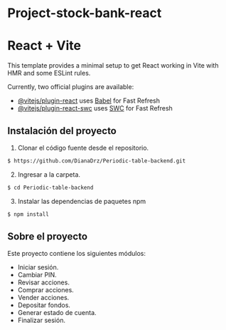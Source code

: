 # Project-stock-bank-react
# React + Vite

This template provides a minimal setup to get React working in Vite with HMR and some ESLint rules.

Currently, two official plugins are available:

- [@vitejs/plugin-react](https://github.com/vitejs/vite-plugin-react/blob/main/packages/plugin-react/README.md) uses [Babel](https://babeljs.io/) for Fast Refresh
- [@vitejs/plugin-react-swc](https://github.com/vitejs/vite-plugin-react-swc) uses [SWC](https://swc.rs/) for Fast Refresh

## Instalación del proyecto

1. Clonar el código fuente desde el repositorio.

```sh
$ https://github.com/DianaDrz/Periodic-table-backend.git
```

2. Ingresar a la carpeta.

```sh
$ cd Periodic-table-backend
```

3. Instalar las dependencias de paquetes npm

```sh
$ npm install
```
## Sobre el proyecto
Este proyecto contiene los siguientes módulos:

- Iniciar sesión.
- Cambiar PIN.
- Revisar acciones.
- Comprar acciones.
- Vender acciones.
- Depositar fondos.
- Generar estado de cuenta.
- Finalizar sesión.
